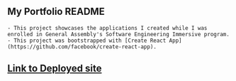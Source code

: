 ## My Portfolio README
    - This project showcases the applications I created while I was enrolled in General Assembly's Software Engineering Immersive program.
    - This project was bootstrapped with [Create React App](https://github.com/facebook/create-react-app).


## [Link to Deployed site](https://dunndealpro.github.io/myportfolio/)

